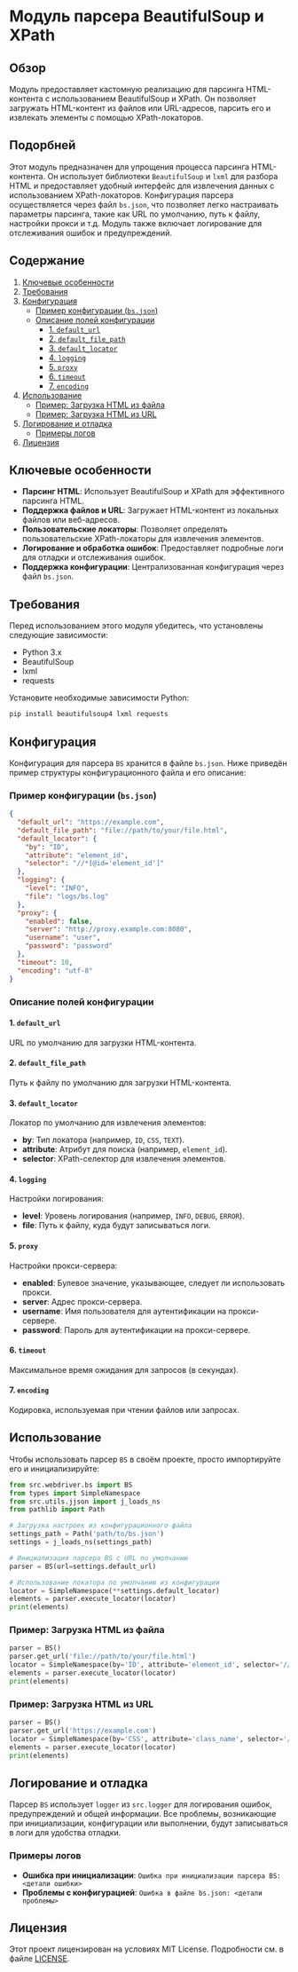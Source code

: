 # Модуль парсера BeautifulSoup и XPath

## Обзор

Модуль предоставляет кастомную реализацию для парсинга HTML-контента с использованием BeautifulSoup и XPath. Он позволяет загружать HTML-контент из файлов или URL-адресов, парсить его и извлекать элементы с помощью XPath-локаторов.

## Подорбней

Этот модуль предназначен для упрощения процесса парсинга HTML-контента. Он использует библиотеки `BeautifulSoup` и `lxml` для разбора HTML и предоставляет удобный интерфейс для извлечения данных с использованием XPath-локаторов. Конфигурация парсера осуществляется через файл `bs.json`, что позволяет легко настраивать параметры парсинга, такие как URL по умолчанию, путь к файлу, настройки прокси и т.д. Модуль также включает логирование для отслеживания ошибок и предупреждений.

## Содержание

1.  [Ключевые особенности](#ключевые-особенности)
2.  [Требования](#требования)
3.  [Конфигурация](#конфигурация)
    *   [Пример конфигурации (`bs.json`)](#пример-конфигурации-bsjson)
    *   [Описание полей конфигурации](#описание-полей-конфигурации)
        *   [1. `default_url`](#1-default_url)
        *   [2. `default_file_path`](#2-default_file_path)
        *   [3. `default_locator`](#3-default_locator)
        *   [4. `logging`](#4-logging)
        *   [5. `proxy`](#5-proxy)
        *   [6. `timeout`](#6-timeout)
        *   [7. `encoding`](#7-encoding)
4.  [Использование](#использование)
    *   [Пример: Загрузка HTML из файла](#пример-загрузка-html-из-файла)
    *   [Пример: Загрузка HTML из URL](#пример-загрузка-html-из-url)
5.  [Логирование и отладка](#логирование-и-отладка)
    *   [Примеры логов](#примеры-логов)
6.  [Лицензия](#лицензия)

## Ключевые особенности

*   **Парсинг HTML**: Использует BeautifulSoup и XPath для эффективного парсинга HTML.
*   **Поддержка файлов и URL**: Загружает HTML-контент из локальных файлов или веб-адресов.
*   **Пользовательские локаторы**: Позволяет определять пользовательские XPath-локаторы для извлечения элементов.
*   **Логирование и обработка ошибок**: Предоставляет подробные логи для отладки и отслеживания ошибок.
*   **Поддержка конфигурации**: Централизованная конфигурация через файл `bs.json`.

## Требования

Перед использованием этого модуля убедитесь, что установлены следующие зависимости:

*   Python 3.x
*   BeautifulSoup
*   lxml
*   requests

Установите необходимые зависимости Python:

```bash
pip install beautifulsoup4 lxml requests
```

## Конфигурация

Конфигурация для парсера `BS` хранится в файле `bs.json`. Ниже приведён пример структуры конфигурационного файла и его описание:

### Пример конфигурации (`bs.json`)

```json
{
  "default_url": "https://example.com",
  "default_file_path": "file://path/to/your/file.html",
  "default_locator": {
    "by": "ID",
    "attribute": "element_id",
    "selector": "//*[@id='element_id']"
  },
  "logging": {
    "level": "INFO",
    "file": "logs/bs.log"
  },
  "proxy": {
    "enabled": false,
    "server": "http://proxy.example.com:8080",
    "username": "user",
    "password": "password"
  },
  "timeout": 10,
  "encoding": "utf-8"
}
```

### Описание полей конфигурации

#### 1. `default_url`

URL по умолчанию для загрузки HTML-контента.

#### 2. `default_file_path`

Путь к файлу по умолчанию для загрузки HTML-контента.

#### 3. `default_locator`

Локатор по умолчанию для извлечения элементов:

*   **by**: Тип локатора (например, `ID`, `CSS`, `TEXT`).
*   **attribute**: Атрибут для поиска (например, `element_id`).
*   **selector**: XPath-селектор для извлечения элементов.

#### 4. `logging`

Настройки логирования:

*   **level**: Уровень логирования (например, `INFO`, `DEBUG`, `ERROR`).
*   **file**: Путь к файлу, куда будут записываться логи.

#### 5. `proxy`

Настройки прокси-сервера:

*   **enabled**: Булевое значение, указывающее, следует ли использовать прокси.
*   **server**: Адрес прокси-сервера.
*   **username**: Имя пользователя для аутентификации на прокси-сервере.
*   **password**: Пароль для аутентификации на прокси-сервере.

#### 6. `timeout`

Максимальное время ожидания для запросов (в секундах).

#### 7. `encoding`

Кодировка, используемая при чтении файлов или запросах.

## Использование

Чтобы использовать парсер `BS` в своём проекте, просто импортируйте его и инициализируйте:

```python
from src.webdriver.bs import BS
from types import SimpleNamespace
from src.utils.jjson import j_loads_ns
from pathlib import Path

# Загрузка настроек из конфигурационного файла
settings_path = Path('path/to/bs.json')
settings = j_loads_ns(settings_path)

# Инициализация парсера BS с URL по умолчанию
parser = BS(url=settings.default_url)

# Использование локатора по умолчанию из конфигурации
locator = SimpleNamespace(**settings.default_locator)
elements = parser.execute_locator(locator)
print(elements)
```

### Пример: Загрузка HTML из файла

```python
parser = BS()
parser.get_url('file://path/to/your/file.html')
locator = SimpleNamespace(by='ID', attribute='element_id', selector='//*[@id="element_id"]')
elements = parser.execute_locator(locator)
print(elements)
```

### Пример: Загрузка HTML из URL

```python
parser = BS()
parser.get_url('https://example.com')
locator = SimpleNamespace(by='CSS', attribute='class_name', selector='//*[contains(@class, "class_name")]')
elements = parser.execute_locator(locator)
print(elements)
```

## Логирование и отладка

Парсер `BS` использует `logger` из `src.logger` для логирования ошибок, предупреждений и общей информации. Все проблемы, возникающие при инициализации, конфигурации или выполнении, будут записываться в логи для удобства отладки.

### Примеры логов

*   **Ошибка при инициализации**: `Ошибка при инициализации парсера BS: <детали ошибки>`
*   **Проблемы с конфигурацией**: `Ошибка в файле bs.json: <детали проблемы>`

## Лицензия

Этот проект лицензирован на условиях MIT License. Подробности см. в файле [LICENSE](../../LICENSE).